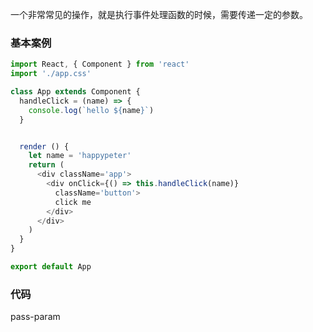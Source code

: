 一个非常常见的操作，就是执行事件处理函数的时候，需要传递一定的参数。

### 基本案例
```js
import React, { Component } from 'react'
import './app.css'

class App extends Component {
  handleClick = (name) => {
    console.log(`hello ${name}`)
  }


  render () {
    let name = 'happypeter'
    return (
      <div className='app'>
        <div onClick={() => this.handleClick(name)}
          className='button'>
          click me
        </div>
      </div>
    )
  }
}

export default App
```

### 代码

pass-param
